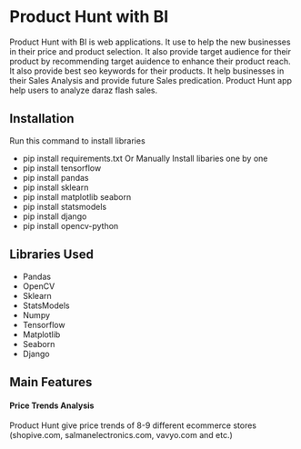 # Product Hunt with BI

Product Hunt with BI is web applications. It use to help the new businesses in their price and product selection. It also provide target audience for their product by recommending target auidence to enhance their product reach. It also provide best seo keywords for their products. It help businesses in their Sales Analysis and provide future Sales predication. Product Hunt app help users to analyze daraz flash sales.

## Installation

Run this command to install libraries
* pip install requirements.txt
Or Manually Install libaries one by one
* pip install tensorflow
* pip install pandas
* pip install sklearn
* pip install matplotlib seaborn
* pip install statsmodels
* pip install django
* pip install opencv-python

## Libraries Used
* Pandas
* OpenCV
* Sklearn
* StatsModels
* Numpy
* Tensorflow
* Matplotlib
* Seaborn
* Django

## Main Features

#### Price Trends Analysis

Product Hunt give price trends of 8-9 different ecommerce stores (shopive.com, salmanelectronics.com, vavyo.com and  etc.)




